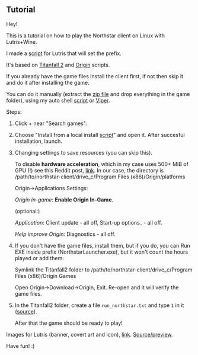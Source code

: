 ## Tutorial
Hey!

This is a tutorial on how to play the Northstar client on Linux with Lutris+Wine.

I made a [script](https://github.com/begin-theadventure/lutris-scripts/releases/tag/Northstar) for Lutris that will set the prefix.

It's based on [Titanfall 2](https://lutris.net/games/titanfall-2) and [Origin](https://lutris.net/games/origin) scripts.

If you already have the game files install the client first, if not then skip it and do it after installing the game.

You can do it manually (extract the [zip file](https://github.com/R2Northstar/Northstar/releases) and drop everything in the game folder), using my auto shell [script](https://github.com/begin-theadventure/northstar-upllers/releases) or [Viper](https://github.com/0neGal/viper/releases).

Steps:

1. Click + near "Search games".
2. Choose "Install from a local install [script](https://github.com/begin-theadventure/lutris-scripts/releases/download/Northstar/northstar-client-origin.json)" and open it. After succesful installation, launch.
3. Changing settings to save resources (you can skip this).

    To disable **hardware acceleration**, which in my case uses 500+ MiB of GPU (!) see this Reddit post, [link](https://www.reddit.com/r/origin/comments/q8o9gv/disable_origin_client_hardware_acceleration). In our case, the directory is /path/to/northstar-client/drive_c/Program Files (x86)/Origin/platforms

    Origin->Applications Settings:

    _Origin in-game_: **Enable Origin In-Game**.

    (optional:)

    _Application_: Client update - all off, Start-up options_ - all off.

    _Help improve Origin_: Diagnostics - all off.

4. If you don't have the game files, install them, but if you do, you can Run EXE inside prefix (NorthstarLauncher.exe), but it won't count the hours played or add them:

    Symlink the Titanfall2 folder to /path/to/northstar-client/drive_c/Program Files (x86)/Origin Games

    Open Origin->Download->Origin, Exit. Re-open and it will verify the game files. 

5. In the Titanfall2 folder, create a file `run_northstar.txt` and type `1` in it ([source](https://github.com/R2Northstar/NorthstarLauncher/pull/19)).

    After that the game should be ready to play!

Images for Lutris (banner, covert art and icon), [link](https://github.com/begin-theadventure/lutris-scripts/tree/main/lutris-scripts/Northstar/images/NorthstarImagesLutris#readme). [Source/preview](https://github.com/R2NorthstarTools/NorthstarLogo).

Have fun! :)
